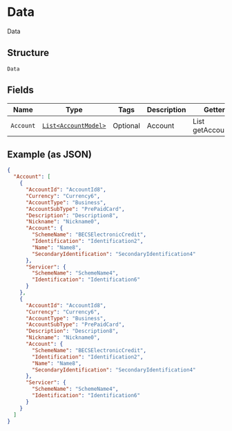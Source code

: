 
# Data

Data

## Structure

`Data`

## Fields

| Name | Type | Tags | Description | Getter | Setter |
|  --- | --- | --- | --- | --- | --- |
| `Account` | [`List<AccountModel>`](../../doc/models/account-model.md) | Optional | Account | List<AccountModel> getAccount() | setAccount(List<AccountModel> account) |

## Example (as JSON)

```json
{
  "Account": [
    {
      "AccountId": "AccountId8",
      "Currency": "Currency6",
      "AccountType": "Business",
      "AccountSubType": "PrePaidCard",
      "Description": "Description8",
      "Nickname": "Nickname0",
      "Account": {
        "SchemeName": "BECSElectronicCredit",
        "Identification": "Identification2",
        "Name": "Name8",
        "SecondaryIdentification": "SecondaryIdentification4"
      },
      "Servicer": {
        "SchemeName": "SchemeName4",
        "Identification": "Identification6"
      }
    },
    {
      "AccountId": "AccountId8",
      "Currency": "Currency6",
      "AccountType": "Business",
      "AccountSubType": "PrePaidCard",
      "Description": "Description8",
      "Nickname": "Nickname0",
      "Account": {
        "SchemeName": "BECSElectronicCredit",
        "Identification": "Identification2",
        "Name": "Name8",
        "SecondaryIdentification": "SecondaryIdentification4"
      },
      "Servicer": {
        "SchemeName": "SchemeName4",
        "Identification": "Identification6"
      }
    }
  ]
}
```

